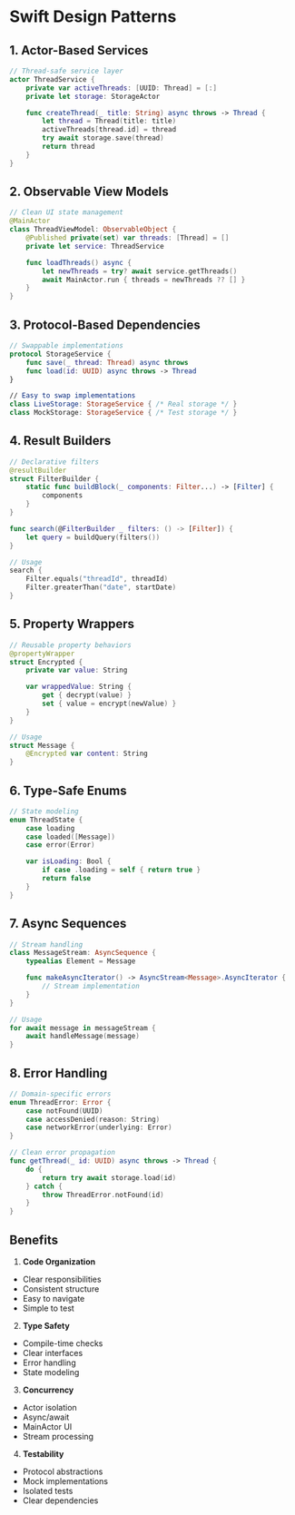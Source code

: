 # Swift Design Patterns

## 1. Actor-Based Services
```swift
// Thread-safe service layer
actor ThreadService {
    private var activeThreads: [UUID: Thread] = [:]
    private let storage: StorageActor

    func createThread(_ title: String) async throws -> Thread {
        let thread = Thread(title: title)
        activeThreads[thread.id] = thread
        try await storage.save(thread)
        return thread
    }
}
```

## 2. Observable View Models
```swift
// Clean UI state management
@MainActor
class ThreadViewModel: ObservableObject {
    @Published private(set) var threads: [Thread] = []
    private let service: ThreadService

    func loadThreads() async {
        let newThreads = try? await service.getThreads()
        await MainActor.run { threads = newThreads ?? [] }
    }
}
```

## 3. Protocol-Based Dependencies
```swift
// Swappable implementations
protocol StorageService {
    func save(_ thread: Thread) async throws
    func load(id: UUID) async throws -> Thread
}

// Easy to swap implementations
class LiveStorage: StorageService { /* Real storage */ }
class MockStorage: StorageService { /* Test storage */ }
```

## 4. Result Builders
```swift
// Declarative filters
@resultBuilder
struct FilterBuilder {
    static func buildBlock(_ components: Filter...) -> [Filter] {
        components
    }
}

func search(@FilterBuilder _ filters: () -> [Filter]) {
    let query = buildQuery(filters())
}

// Usage
search {
    Filter.equals("threadId", threadId)
    Filter.greaterThan("date", startDate)
}
```

## 5. Property Wrappers
```swift
// Reusable property behaviors
@propertyWrapper
struct Encrypted {
    private var value: String

    var wrappedValue: String {
        get { decrypt(value) }
        set { value = encrypt(newValue) }
    }
}

// Usage
struct Message {
    @Encrypted var content: String
}
```

## 6. Type-Safe Enums
```swift
// State modeling
enum ThreadState {
    case loading
    case loaded([Message])
    case error(Error)

    var isLoading: Bool {
        if case .loading = self { return true }
        return false
    }
}
```

## 7. Async Sequences
```swift
// Stream handling
class MessageStream: AsyncSequence {
    typealias Element = Message

    func makeAsyncIterator() -> AsyncStream<Message>.AsyncIterator {
        // Stream implementation
    }
}

// Usage
for await message in messageStream {
    await handleMessage(message)
}
```

## 8. Error Handling
```swift
// Domain-specific errors
enum ThreadError: Error {
    case notFound(UUID)
    case accessDenied(reason: String)
    case networkError(underlying: Error)
}

// Clean error propagation
func getThread(_ id: UUID) async throws -> Thread {
    do {
        return try await storage.load(id)
    } catch {
        throw ThreadError.notFound(id)
    }
}
```

## Benefits

1. **Code Organization**
- Clear responsibilities
- Consistent structure
- Easy to navigate
- Simple to test

2. **Type Safety**
- Compile-time checks
- Clear interfaces
- Error handling
- State modeling

3. **Concurrency**
- Actor isolation
- Async/await
- MainActor UI
- Stream processing

4. **Testability**
- Protocol abstractions
- Mock implementations
- Isolated tests
- Clear dependencies
